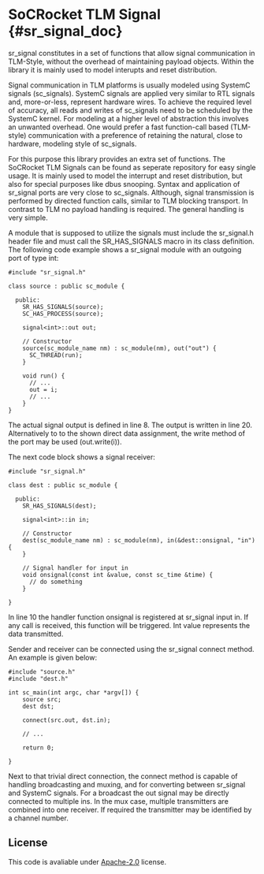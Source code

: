 SoCRocket TLM Signal {#sr_signal_doc}
====================

sr_signal constitutes in a set of functions that allow 
signal communication in TLM-Style, without the overhead of 
maintaining payload objects. Within the library it is 
mainly used to model interupts and reset distribution.

Signal communication in TLM platforms is usually modeled 
using SystemC signals (sc_signals). SystemC signals are 
applied very similar to RTL signals and, more-or-less, 
represent hardware wires. To achieve the required level 
of accuracy, all reads and writes of sc_signals need to be 
scheduled by the SystemC kernel. For modeling at a higher 
level of abstraction this involves an unwanted overhead. 
One would prefer a fast function-call based (TLM-style) 
communication with a preference of retaining the natural, 
close to hardware, modeling style of sc_signals.

For this purpose this library provides an extra set of 
functions. The SoCRocket TLM Signals can be found as 
seperate repository for easy single usage. 
It is mainly used to model the interrupt and reset 
distribution, but also for special purposes like dbus 
snooping. Syntax and application of sr_signal ports are 
very close to sc_signals. Although, signal transmission is 
performed by directed function calls, similar to TLM 
blocking transport. In contrast to TLM no payload handling 
is required. The general handling is very simple.

A module that is supposed to utilize the signals must 
include the sr_signal.h header file and must call the 
SR_HAS_SIGNALS macro in its class definition. The following 
code example shows a sr_signal module with an outgoing port 
of type int:

~~~
#include "sr_signal.h"

class source : public sc_module {

  public:
    SR_HAS_SIGNALS(source);
    SC_HAS_PROCESS(source);

    signal<int>::out out;

    // Constructor
    source(sc_module_name nm) : sc_module(nm), out("out") {
      SC_THREAD(run);
    }

    void run() {
      // ...
      out = i;
      // ...
    }
}
~~~

The actual signal output is defined in line 8. The output 
is written in line 20. Alternatively to  to the shown 
direct data assignment, the write method of the port may 
be used (out.write(i)).

The next code block shows a signal receiver:

~~~
#include "sr_signal.h"

class dest : public sc_module {

  public:
    SR_HAS_SIGNALS(dest);

    signal<int>::in in;

    // Constructor
    dest(sc_module_name nm) : sc_module(nm), in(&dest::onsignal, "in") {
    }

    // Signal handler for input in
    void onsignal(const int &value, const sc_time &time) {
      // do something
    }

}
~~~

In line 10 the handler function onsignal is registered at 
sr_signal input in. If any call is received, this function 
will be triggered. Int value represents the data 
transmitted.

Sender and receiver can be connected using the sr_signal
connect method. An example is given below:

~~~
#include "source.h"
#include "dest.h"

int sc_main(int argc, char *argv[]) {
    source src;
    dest dst;

    connect(src.out, dst.in);

    // ...

    return 0;

}
~~~

Next to that trivial direct connection, the connect method 
is capable of handling broadcasting and muxing, and for 
converting between sr_signal and SystemC signals. For a 
broadcast the out signal may be directly connected to 
multiple ins. In the mux case, multiple transmitters are 
combined into one receiver. If required the transmitter 
may be identified by a channel number. 

License
-------

This code is avaliable under [Apache-2.0](https://spdx.org/licenses/Apache-2.0.html) license.
